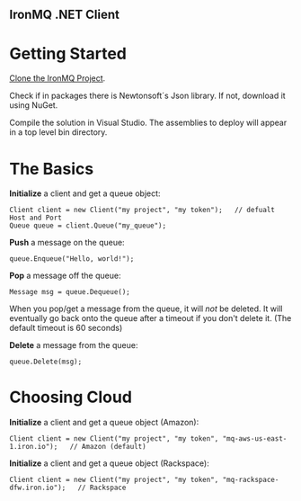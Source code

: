 IronMQ .NET Client
----------------

Getting Started
===============

[Clone the IronMQ Project](https://github.com/ralfw/iron_mq_dotnet). 

Check if in packages there is Newtonsoft´s Json library.
If not, download it using NuGet.

Compile the solution in Visual Studio. The assemblies to deploy will appear in a top level bin directory.


The Basics
==========
**Initialize** a client and get a queue object:

    Client client = new Client("my project", "my token");	// defualt Host and Port
    Queue queue = client.Queue("my_queue");

**Push** a message on the queue:

    queue.Enqueue("Hello, world!");

**Pop** a message off the queue:

    Message msg = queue.Dequeue();

When you pop/get a message from the queue, it will *not* be deleted. It will
eventually go back onto the queue after a timeout if you don't delete it. (The
default timeout is 60 seconds)

**Delete** a message from the queue:

    queue.Delete(msg);


Choosing Cloud
==============
**Initialize** a client and get a queue object (Amazon):

    Client client = new Client("my project", "my token", "mq-aws-us-east-1.iron.io");	// Amazon (default)

**Initialize** a client and get a queue object (Rackspace):
  
    Client client = new Client("my project", "my token", "mq-rackspace-dfw.iron.io");	// Rackspace


